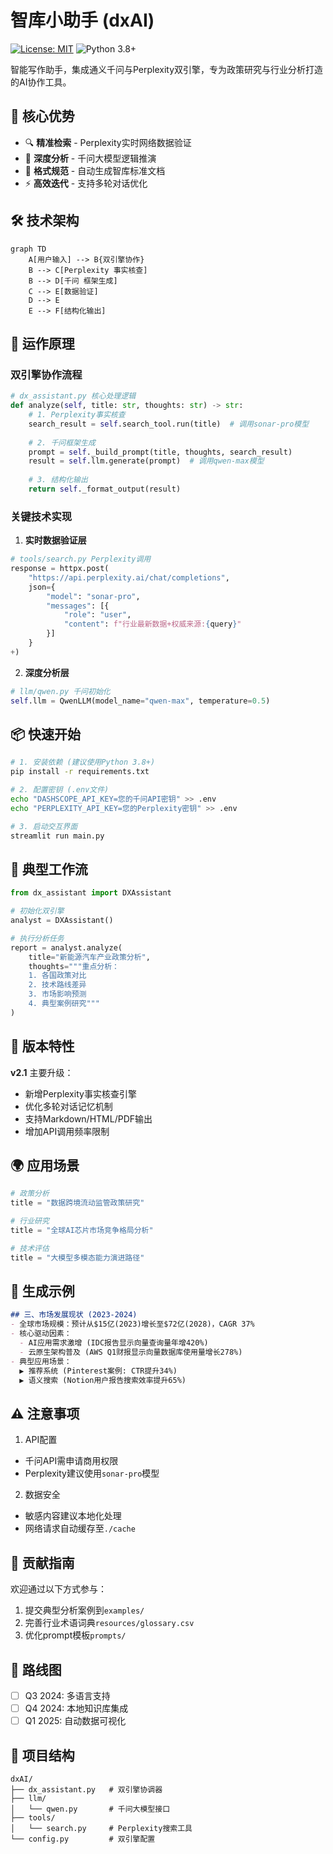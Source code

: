# 智库小助手 (dxAI)

[![License: MIT](https://img.shields.io/badge/License-MIT-blue.svg)](https://opensource.org/licenses/MIT)
![Python 3.8+](https://img.shields.io/badge/Python-3.8%2B-green.svg)

智能写作助手，集成通义千问与Perplexity双引擎，专为政策研究与行业分析打造的AI协作工具。

## 🚀 核心优势

- 🔍 **精准检索** - Perplexity实时网络数据验证
- 🧠 **深度分析** - 千问大模型逻辑推演
- 📑 **格式规范** - 自动生成智库标准文档
- ⚡ **高效迭代** - 支持多轮对话优化

## 🛠️ 技术架构

```mermaid
graph TD
    A[用户输入] --> B{双引擎协作}
    B --> C[Perplexity 事实核查]
    B --> D[千问 框架生成]
    C --> E[数据验证]
    D --> E
    E --> F[结构化输出]
```

## 🧬 运作原理

### 双引擎协作流程
```python
# dx_assistant.py 核心处理逻辑
def analyze(self, title: str, thoughts: str) -> str:
    # 1. Perplexity事实核查
    search_result = self.search_tool.run(title)  # 调用sonar-pro模型
    
    # 2. 千问框架生成
    prompt = self._build_prompt(title, thoughts, search_result)
    result = self.llm.generate(prompt)  # 调用qwen-max模型
    
    # 3. 结构化输出
    return self._format_output(result)
```

### 关键技术实现
1. **实时数据验证层**
```python
# tools/search.py Perplexity调用
response = httpx.post(
    "https://api.perplexity.ai/chat/completions",
    json={
        "model": "sonar-pro",
        "messages": [{
            "role": "user", 
            "content": f"行业最新数据+权威来源:{query}"
        }]
    }
+)
```

2. **深度分析层**
```python
# llm/qwen.py 千问初始化
self.llm = QwenLLM(model_name="qwen-max", temperature=0.5)
```

## 📦 快速开始

```bash
# 1. 安装依赖 (建议使用Python 3.8+)
pip install -r requirements.txt

# 2. 配置密钥 (.env文件)
echo "DASHSCOPE_API_KEY=您的千问API密钥" >> .env
echo "PERPLEXITY_API_KEY=您的Perplexity密钥" >> .env

# 3. 启动交互界面
streamlit run main.py
```

## 🔄 典型工作流

```python
from dx_assistant import DXAssistant

# 初始化双引擎
analyst = DXAssistant()

# 执行分析任务
report = analyst.analyze(
    title="新能源汽车产业政策分析",
    thoughts="""重点分析：
    1. 各国政策对比
    2. 技术路线差异
    3. 市场影响预测
    4. 典型案例研究"""
)
```

## 📌 版本特性

**v2.1** 主要升级：
- 新增Perplexity事实核查引擎
- 优化多轮对话记忆机制
- 支持Markdown/HTML/PDF输出
- 增加API调用频率限制

## 🌍 应用场景

```python
# 政策分析
title = "数据跨境流动监管政策研究"

# 行业研究  
title = "全球AI芯片市场竞争格局分析"

# 技术评估
title = "大模型多模态能力演进路径"
```

## 📄 生成示例

```markdown
## 三、市场发展现状 (2023-2024)
- 全球市场规模：预计从$15亿(2023)增长至$72亿(2028)，CAGR 37%
- 核心驱动因素：
  - AI应用需求激增 (IDC报告显示向量查询量年增420%)
  - 云原生架构普及 (AWS Q1财报显示向量数据库使用量增长278%)
- 典型应用场景：
  ▶️ 推荐系统 (Pinterest案例: CTR提升34%)
  ▶️ 语义搜索 (Notion用户报告搜索效率提升65%) 
```

## ⚠️ 注意事项

1. API配置
- 千问API需申请商用权限
- Perplexity建议使用`sonar-pro`模型

2. 数据安全
- 敏感内容建议本地化处理
- 网络请求自动缓存至`./cache`

## 🌱 贡献指南

欢迎通过以下方式参与：
1. 提交典型分析案例到`examples/`
2. 完善行业术语词典`resources/glossary.csv`
3. 优化prompt模板`prompts/`

## 📅 路线图

- [ ] Q3 2024: 多语言支持
- [ ] Q4 2024: 本地知识库集成
- [ ] Q1 2025: 自动数据可视化

## 📁 项目结构
```
dxAI/
├── dx_assistant.py   # 双引擎协调器
├── llm/             
│   └── qwen.py       # 千问大模型接口
├── tools/
│   └── search.py     # Perplexity搜索工具
└── config.py         # 双引擎配置
```
